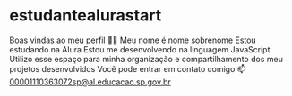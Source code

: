 # estudantealurastart
Boas vindas ao meu perfil 💙💙 Meu nome é nome sobrenome  Estou estudando na Alura Estou me desenvolvendo na linguagem JavaScript Utilizo esse espaço para minha organização e compartilhamento dos meu projetos desenvolvidos Você pode entrar em contato comigo 📫 00001110363072sp@al.educacao.sp.gov.br
